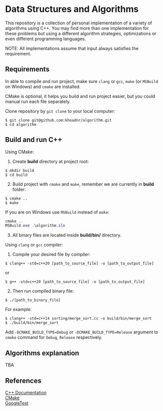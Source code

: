 # Data Structures and Algorithms
This repository is a collection of personal implementation of a variety of algorithms using C++. You may find more than one implementation for these problems but using a different algorithm strategies, optimizations or even different programming languages.

NOTE: All implementations assume that input always satisfies the requirement.

## Requirements
In able to compile and run project, make sure `clang` or `gcc`, `make` (or `MSBuild` on Windows) and `cmake` are installed.

CMake is optional, it helps you build and run project easier, but you could manual run each file separately.

Clone repository by `git clone` to your local computer:
```shell script
$ git clone git@github.com:khoadnr/algorithm.git
$ cd algorithm
```

## Build and run C++
Using CMake:
1. Create __build__ directory at project root:
```shell script
$ mkdir build
$ cd build
```
2. Build project with `cmake` and `make`, remember we are currently in __build__ folder:
```shell script
$ cmake ..
$ make
```
If you are on Windows use `MSBuild` instead of `make`:
```powershell
cmake ..
MSBuild.exe .\algorithm.sln
```
3. All binary files are located inside __build/bin/__ directory.

Using `clang` or `gcc` compiler:
1. Compile your desired file by compiler:
```shell script
$ clang++ -std=c++20 [path_to_source_file] -o [path_to_output_file]
```
or
```shell script
$ g++ -std=c++20 [path_to_source_file] -o [path_to_output_file]
```
2. Then run compiled binary file:
```shell script
$ ./[path_to_binary_file]
```
For example:
```shell script
$ clang++ -std=c++14 sorting/merge_sort.cc -o build/bin/merge_sort
$ ./build/bin/merge_sort
```

Add `-DCMAKE_BUILD_TYPE=Debug` or `-DCMAKE_BUILD_TYPE=Release` argument to `cmake` command for `Debug`, `Release` respectively.

## Algorithms explanation
TBA

## References
[C++ Documentation](https://isocpp.org/) \
[CMake](https://cmake.org/documentation/) \
[GoogleTest](https://google.github.io/googletest/)

